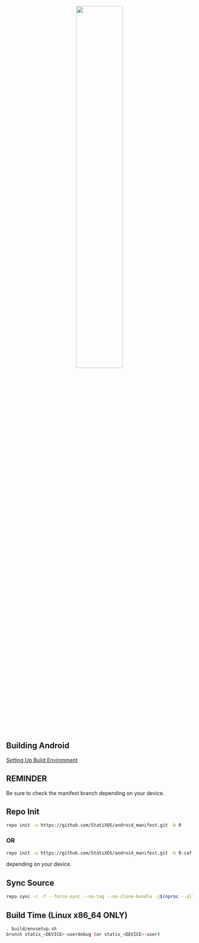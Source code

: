 [<center><img src="https://i.imgur.com/osNyVek.png" height="50%" width="50%;"/></center>](https://github.com/StatiXOS)

## Building Android ##
[Setting Up Build Environment](https://raw.githubusercontent.com/nathanchance/Android-Tools/master/Guides/Building_AOSP.txt)

## REMINDER ##
Be sure to check the manifest branch depending on your device.

## Repo Init ##
```bash
repo init -u https://github.com/StatiXOS/android_manifest.git -b 9
```

### OR ###
```bash
repo init -u https://github.com/StatiXOS/android_manifest.git -b 9-caf
```
depending on your device.

## Sync Source ##
```bash
repo sync -c -f --force-sync --no-tag --no-clone-bundle -j$(nproc --all) --optimized-fetch --prune
```
## Build Time (Linux x86_64 ONLY) ##
```bash
. build/envsetup.sh
brunch statix_<DEVICE>-userdebug (or statix_<DEVICE>-user)
```
